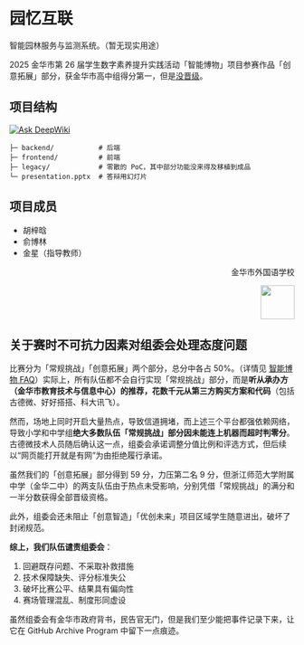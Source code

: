 # 园忆互联

智能园林服务与监测系统。（暂无现实用途）

2025 金华市第 26 届学生数字素养提升实践活动「智能博物」项目参赛作品「创意拓展」部分，获金华市高中组得分第一，但是[没晋级](#关于赛时不可抗力因素对组委会处理态度问题)。

## 项目结构

[![Ask DeepWiki](https://deepwiki.com/badge.svg)](https://deepwiki.com/jhfls/garden-link)

```
├─ backend/           # 后端
├─ frontend/          # 前端
├─ legacy/            # 零散的 PoC，其中部分功能没来得及移植到成品
└─ presentation.pptx  # 答辩用幻灯片
```

## 项目成员

- 胡梓晗
- 俞博林
- 金星（指导教师）

<div align="right">

金华市外国语学校

<img src="./jhfls.avif" height="60" />

</div>

## 关于赛时不可抗力因素对组委会处理态度问题

比赛分为「常规挑战」「创意拓展」两个部分，总分中各占 50%。（详情见 [智能博物 FAQ](./智能博物FAQ.7z)）实际上，所有队伍都不会自行实现「常规挑战」部分，而是**听从承办方（金华市教育技术与信息中心）的推荐，花数千元从第三方购买方案和代码**（包括古德微、好好搭搭、科大讯飞）。

然而，场地上同时开启大量热点，导致信道拥堵，而上述三个平台都强依赖网络，导致小学和中学组**绝大多数队伍「常规挑战」部分因未能连上机器而超时判零分**。古德微技术人员随后确认这一点，组委会承诺调整分值比例和评选方式，但后续以“网页能打开就是有网”为由拒绝履行承诺。

虽然我们的「创意拓展」部分得到 59 分，力压第二名 9 分，但浙江师范大学附属中学（金华二中）的两支队伍由于热点未受影响，分别凭借「常规挑战」的满分和一半分数获得全部晋级资格。

此外，组委会还未阻止「创意智造」「优创未来」项目区域学生随意进出，破坏了封闭规范。

**综上，我们队伍谴责组委会**：

1. 回避既存问题、不采取补救措施
2. 技术保障缺失、评分标准失公
3. 破坏比赛公平、结果具有偏向性
4. 赛场管理混乱、制度形同虚设

虽然组委会有金华市政府背书，民告官无门，但是我们至少能把事件记录下来，让它在 GitHub Archive Program 中留下一点痕迹。
